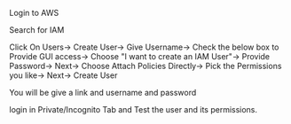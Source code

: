 Login to AWS

Search for IAM

Click On Users->
Create User->
Give Username->
Check the below box to Provide GUI access-> 
Choose "I want to create an IAM User"->
Provide Password->
Next->
Choose Attach Policies Directly->
Pick the Permissions you like->
Next->
Create User


You will be give a link and username and password

login in Private/Incognito Tab and Test the user and its permissions.
